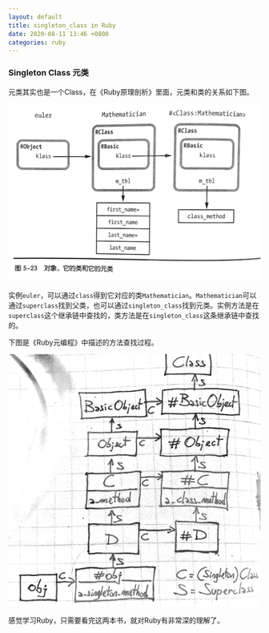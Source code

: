 ```yaml
---
layout: default
title: singleton_class in Ruby
date: 2020-08-11 13:46 +0800
categories: ruby
---
```


### Singleton Class 元类
元类其实也是一个Class，在《Ruby原理剖析》里面，元类和类的关系如下图。

![img](/images/singleton_class.png)

实例`euler`，可以通过`class`得到它对应的类`Mathematician`。`Mathematician`可以通过`superclass`找到父类，也可以通过`singleton_class`找到元类。实例方法是在`superclass`这个继承链中查找的，类方法是在`singleton_class`这条继承链中查找的。

下图是《Ruby元编程》中描述的方法查找过程。

![img](/images/class_method_research.png)

感觉学习Ruby，只需要看完这两本书，就对Ruby有非常深的理解了。